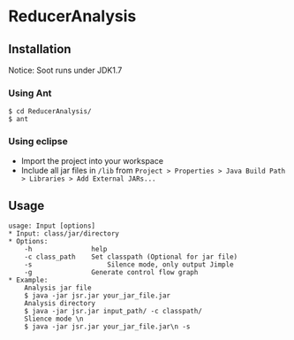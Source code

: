 # ReducerAnalysis 
## Installation
Notice: Soot runs under JDK1.7
### Using Ant
```
$ cd ReducerAnalysis/
$ ant
```
### Using eclipse
* Import the project into your workspace
* Include all jar files in `/lib` from `Project > Properties > Java Build Path > Libraries > Add External JARs...`

## Usage
```
usage: Input [options] 
* Input: class/jar/directory 
* Options:
    -h               help 
    -c class_path    Set classpath (Optional for jar file) 
    -s 			         Silence mode, only output Jimple 
    -g               Generate control flow graph 
* Example:
    Analysis jar file 
    $ java -jar jsr.jar your_jar_file.jar
    Analysis directory 
    $ java -jar jsr.jar input_path/ -c classpath/ 
    Slience mode \n
    $ java -jar jsr.jar your_jar_file.jar\n -s
```
